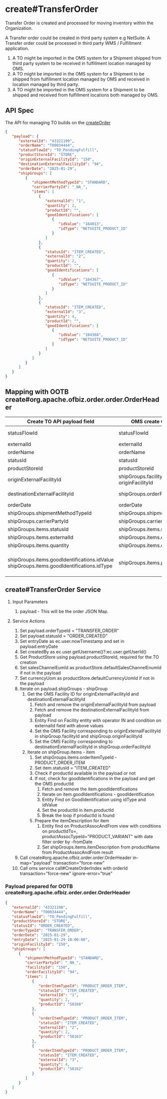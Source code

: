 # create#TransferOrder

Transfer Order is created and processed for moving inventory within the Organization. 

A Transfer order could be created in third party system e.g NetSuite. 
A Transfer order could be processed in third party WMS / Fulfillment application. 

1. A TO might be imported in the OMS system for a Shipment shipped from third party system to be received in fulfillment location managed by OMS.
2. A TO might be imported in the OMS system for a Shipment to be shipped from fulfillment location managed by OMS and received in location managed by third party.
3. A TO might be imported in the OMS system for a Shipment to be shipped and received from fulfillment locations both managed by OMS.

## API Spec

The API for managing TO builds on the [createOrder](../oms/createOrder.md)

```json
{
   "payload": {
      "externalId": "43321190",
      "orderName": "TO0034444",
      "statusFlowId": "TO_PendingFulfill",
      "productStoreId": "STORE",
      "originExternalFacilityId": "150",
      "destinationExternalFacilityId": "94",
      "orderDate": "2025-01-29",
      "shipGroups": [
         {
            "shipmentMethodTypeId": "STANDARD",
            "carrierPartyId": "_NA_",
            "items": [
               {
                  "externalId": "1",
                  "quantity": 2,
                  "productId": "",
                  "goodIdentifications": [
                     {
                        "idValue": "164013",
                        "idType": "NETSUITE_PRODUCT_ID"
                     }
                  ]
               },
               {
                  "statusId": "ITEM_CREATED",
                  "externalId": "2",
                  "quantity": 2,
                  "productId": "",
                  "goodIdentifications": [
                     {
                        "idValue": "164367",
                        "idType": "NETSUITE_PRODUCT_ID"
                     }
                  ]
               },
               {
                  "statusId": "ITEM_CREATED",
                  "externalId": "3",
                  "quantity": 4,
                  "productId": "",
                  "goodIdentifications": [
                     {
                        "idValue": "164368",
                        "idType": "NETSUITE_PRODUCT_ID"
                     }
                  ]
               }
            ]
         }
      ]
   }
}
```

## Mapping with OOTB create#org.apache.ofbiz.order.order.OrderHeader

| Create TO API payload field                            | OMS create Order OOTB                        | Comments                                                                               |
|--------------------------------------------------------|----------------------------------------------|----------------------------------------------------------------------------------------|
| statusFlowId                                           | statusFlowId                                 | - new field to be added in OrderHeader                                                 |
| externalId                                             | externalId                                   |                                                                                        |
| orderName                                              | orderName                                    |                                                                                        |
| statusId                                               | statusId                                     |                                                                                        |
| productStoreId                                         | productStoreId                               |                                                                                        |
| originExternalFacilityId                               | shipGroups.facilityId <br/> originFacilityId | - Fetch facilityId using externalId from Facility                                      |
| destinationExternalFacilityId                          | shipGroups.orderFacilityId                   | - Fetch facilityId using externalId from Facility                                      |
| orderDate                                              | orderDate                                    |                                                                                        |
| shipGroups.shipmentMethodTypeId                        | shipGroups.shipmentMethodTypeId              |                                                                                        |
| shipGroups.carrierPartyId                              | shipGroups.carrierPartyId                    |                                                                                        |
| shipGroups.items.statusId                              | shipGroups.items.statusId                    |                                                                                        |
| shipGroups.items.externalId                            | shipGroups.items.externalId                  |                                                                                        |
| shipGroups.items.quantity                              | shipGroups.items.quantity                    |                                                                                        |
| shipGroups.items.goodIdentifications.idValue <br/> shipGroups.items.goodIdentifications.idType | shipGroups.items.productId                   | - Fetch productId from GoodIdentifications using idValue and goodIdentifiicationTypeId |

## create#TransferOrder Service

1. Input Parameters
   1. payload  - This will be the order JSON Map.

2. Service Actions
   1. Set payload.orderTypeId = "TRANSFER_ORDER"
   2. Set payload.statusId = "ORDER_CREATED"
   3. Set entryDate as ec.user.nowTimestamp and set in payload.entryDate
   4. Set createdBy as ec.user.getUsername()?:ec.user.getUserId()
   5. Get ProductStore using payload.productStoreId, required for the TO creation
   6. Set salesChannelEumId as productStore.defaultSalesChannelEnumId if not in the payload
   7. Set currencyUom as productStore.defaultCurrencyUomId if not in the payload
   8. Iterate on payload.shipGroups - shipGroup
      1. Get the OMS Facility ID for originExternalFacilityId and destinationExternalFacilityId
         1. Fetch and remove the originExternalFacilityId from payload
         2. Fetch and remove the destinationExternalFacilityId from payload
         3. Entity Find on Facility entity with operator IN and condition on externalId field with above values
         4. Set the OMS Facility corresponding to originExternalFacilityId in shipGroup.facilityId and shipGroup.originFacilityId
         5. Set the OMS Facility corresponding to destinationExternalFacilityId in shipGroup.orderFacilityId
      2. Iterate on shipGroup.items - item
         1. Set shipGroups.items.orderItemTypeId - PRODUCT_ORDER_ITEM
         2. Set item.statusId = "ITEM_CREATED"
         3. Check if productId available in the payload or not
         4. If not, check for goodIdentifications in the payload and get the OMS productId 
            1. Fetch and remove the item.goodIdentifications
            2. Iterate on item.goodIdentifications - goodIdentification
            3. Entity Find on GoodIdentification using idType and idValue
            4. Set the productId in item.productId
            5. Break the loop if productId is found
         5. Prepare the itemDescription for item
            1. Entity find on ProductAssocAndFrom view with conditions on productIdTo=<productId>, productAssocTypeId="PRODUCT_VARIANT" with date filter order by -fromDate
            2. Set shipGroups.items.itemDescription from productName from ProductAssocAndFrom result
   9. Call create#org.apache.ofbiz.order.order.OrderHeader in-map="payload" transaction="force-new" 
   10. Call oms service call#CreateOrderIndex with orderId transaction="force-new" ignore-error="true"

### Payload prepared for OOTB create#org.apache.ofbiz.order.order.OrderHeader

```json
{
   "externalId": "43321190",
   "orderName": "TO0034444",
   "statusFlowId": "TO_PendingFulfill",
   "productStoreId": "STORE",
   "statusId": "ORDER_CREATED",
   "orderTypeId": "TRANSFER_ORDER",
   "orderDate": "2025-01-29",
   "entryDate": "2025-01-29 18:00:00",
   "originFacilityId": "150",
   "shipGroups": [
      {
         "shipmentMethodTypeId": "STANDARD",
         "carrierPartyId": "_NA_",
         "facilityId": "150",
         "orderFacilityId": "94",
         "items": [
            {
               "orderItemTypeId": "PRODUCT_ORDER_ITEM",
               "statusId": "ITEM_CREATED",
               "externalId": "1",
               "quantity": 2,
               "productId": "58160"
            },
            {
               "orderItemTypeId": "PRODUCT_ORDER_ITEM",
               "statusId": "ITEM_CREATED",
               "externalId": "2",
               "quantity": 2,
               "productId": "58163"
            },
            {
               "orderItemTypeId": "PRODUCT_ORDER_ITEM",
               "statusId": "ITEM_CREATED",
               "externalId": "3",
               "quantity": 4,
               "productId": "58162"
            }
         ]
      }
   ]
}
```